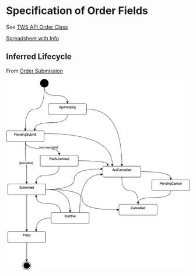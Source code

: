 # Specification of Order Fields

See [TWS API Order Class](https://interactivebrokers.github.io/tws-api/classIBApi_1_1Order.html)

[Spreadsheet with Info](https://docs.google.com/spreadsheets/d/1pmFZ79c6chsPgXl_YJel3_k_0iu04KiPCioYGRCZFyo/edit#gid=0)

## Inferred Lifecycle

From [Order Submission](https://interactivebrokers.github.io/tws-api/order_submission.html)

![Order Lifecycle](tws_order_state.drawio.png)
